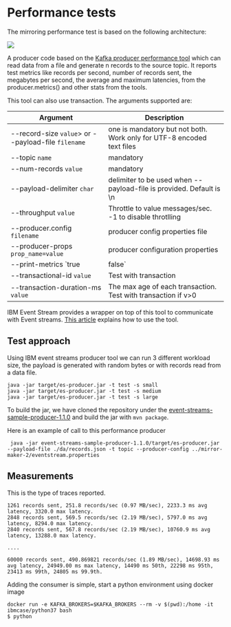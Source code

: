 # Performance tests

The mirroring performance test is based on the following architecture: 

![](images/perf-test-env.png)

A producer code based on the [Kafka producer performance tool](https://github.com/apache/kafka/blob/trunk/tools/src/main/java/org/apache/kafka/tools/ProducerPerformance.java) which can read data from a file and generate n records to the source topic. It reports test metrics like records per second, number of records sent, the megabytes per second, the average and maximum latencies,  from the producer.metrics() and other stats from the tools.

This tool can also use transaction. The arguments supported are:

| Argument | Description|
| --- | --- |
| --record-size `value`> or --payload-file `filename` | one is mandatory but not both. Work only for UTF-8 encoded text files|
| --topic `name` | mandatory |
| --num-records `value` | mandatory |
| --payload-delimiter `char` | delimiter to be used when --payload-file is provided. Default is \n |
| --throughput `value` | Throttle to value messages/sec. -1 to disable throtlling|
| --producer.config `filename` | producer config properties file|
| --producer-props `prop_name=value` | producer configuration properties|
| --print-metrics `true|false`| Default to true|
| --transactional-id `value` | Test with transaction |
| --transaction-duration-ms `value`| The max age of each transaction. Test with transaction if v>0 |


IBM Event Stream provides a wrapper on top of this tool to communicate with Event streams. [This article](https://ibm.github.io/event-streams/getting-started/testing-loads/) explains how to use the tool.

## Test approach

Using IBM event streams producer tool we can run 3 different workload size, the payload is generated with random bytes or with records read from a data file.

```shell
java -jar target/es-producer.jar -t test -s small
java -jar target/es-producer.jar -t test -s medium
java -jar target/es-producer.jar -t test -s large
```

To build the jar, we have cloned the repository under the [event-streams-sample-producer-1.1.0](https://github.com/jbcodeforce/kp-data-replication/tree/master/perf-tests/event-streams-sample-producer-1.1.0) and build the jar with `mvn package`.

Here is an example of call to this performance producer

```shell
 java -jar event-streams-sample-producer-1.1.0/target/es-producer.jar --payload-file ./da/records.json -t topic --producer-config ../mirror-maker-2/eventstream.properties
 ```

## Measurements

This is the type of traces reported.

```
1261 records sent, 251.8 records/sec (0.97 MB/sec), 2233.3 ms avg latency, 3320.0 max latency.
2848 records sent, 569.5 records/sec (2.19 MB/sec), 5797.0 ms avg latency, 8294.0 max latency.
2840 records sent, 567.8 records/sec (2.19 MB/sec), 10760.9 ms avg latency, 13288.0 max latency.

....

60000 records sent, 490.869821 records/sec (1.89 MB/sec), 14698.93 ms avg latency, 24949.00 ms max latency, 14490 ms 50th, 22298 ms 95th, 23413 ms 99th, 24805 ms 99.9th.
```

Adding the consumer is simple, start a python environment using docker image

```
docker run -e KAFKA_BROKERS=$KAFKA_BROKERS --rm -v $(pwd):/home -it  ibmcase/python37 bash
$ python 
```
